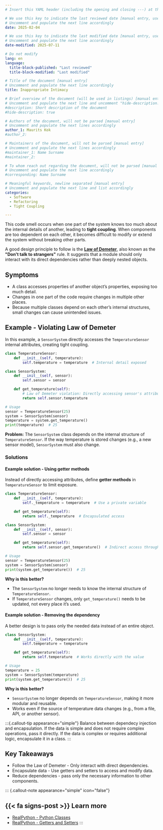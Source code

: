 ```yaml
---
# Insert this YAML header (including the opening and closing ---) at the beginning of the document and fill it out accordingly

# We use this key to indicate the last reviewed date [manual entry, use YYYY-MM-DD]
# Uncomment and populate the next line accordingly
date: 2025-02-04

# We use this key to indicate the last modified date [manual entry, use YYYY-MM-DD]
# Uncomment and populate the next line accordingly
date-modified: 2025-07-11

# Do not modify
lang: en
language: 
  title-block-published: "Last reviewed"
  title-block-modified: "Last modified"

# Title of the document [manual entry]
# Uncomment and populate the next line accordingly
title: Inappropriate Intimacy

# Brief overview of the document (will be used in listings) [manual entry]
# Uncomment and populate the next line and uncomment "hide-description: true".
#description: Short description of the document
#hide-description: true

# Authors of the document, will not be parsed [manual entry]
# Uncomment and populate the next lines accordingly
author_1: Maurits Kok
#author_2:

# Maintainers of the document, will not be parsed [manual entry]
# Uncomment and populate the next lines accordingly
#maintainer_1: Name Surname
#maintainer_2:

# To whom reach out regarding the document, will not be parsed [manual entry]
# Uncomment and populate the next line accordingly
#corresponding: Name Surname

# Meaningful keywords, newline separated [manual entry]
# Uncomment and populate the next line and list accordingly
categories: 
  - Software
  - Refactoring
  - Tight Coupling

---
```


This code smell occurs when one part of the system knows too much about the internal details of another, leading to **tight coupling**. When components are too dependent on each other, it becomes difficult to modify or extend the system without breaking other parts.

A good design principle to follow is the [**Law of Demeter**](https://en.wikipedia.org/wiki/Law_of_Demeter), also known as the **"Don't talk to strangers"** rule. It suggests that a module should only interact with its direct dependencies rather than deeply nested objects.

## Symptoms
- A class accesses properties of another object’s properties, exposing too much detail.
- Changes in one part of the code require changes in multiple other places.
- Because multiple classes depend on each other’s internal structures, small changes can cause unintended issues.

## Example - Violating Law of Demeter
In this example, a `SensorSystem` directly accesses the `TemperatureSensor` internal attributes, creating tight coupling.
```python
class TemperatureSensor:
    def __init__(self, temperature):
        self.temperature = temperature  # Internal detail exposed

class SensorSystem:
    def __init__(self, sensor):
        self.sensor = sensor

    def get_temperature(self):
        # Law of Demeter violation: Directly accessing sensor's attribute
        return self.sensor.temperature

# Usage
sensor = TemperatureSensor(25)
system = SensorSystem(sensor) 
temperature = system.get_temperature()
print(temperature)  # 25
```
**Problem:** The `SensorSystem` class depends on the internal structure of `TemperatureSensor`. If the way temperature is stored changes (e.g., a new sensor model), `SensorSystem` must also change.


### Solutions

#### Example solution - Using getter methods
Instead of directly accessing attributes, define **getter methods** in `TemperatureSensor` to limit exposure.

```python
class TemperatureSensor:
    def __init__(self, temperature):
        self._temperature = temperature  # Use a private variable

    def get_temperature(self):
        return self._temperature  # Encapsulated access

class SensorSystem:
    def __init__(self, sensor):
        self.sensor = sensor

    def get_temperature(self):
        return self.sensor.get_temperature()  # Indirect access through method

# Usage
sensor = TemperatureSensor(25)
system = SensorSystem(sensor)
print(system.get_temperature())  # 25
```
**Why is this better?**

- The `SensorSystem` no longer needs to know the internal structure of `TemperatureSensor`.
- If `TemperatureSensor` changes, only `get_temperature()` needs to be updated, not every place it’s used.


#### Example solution - Removing the dependency
A better design is to pass only the needed data instead of an entire object.
```python
class SensorSystem:
    def __init__(self, temperature):
        self.temperature = temperature

    def get_temperature(self):
        return self.temperature  # Works directly with the value

# Usage
temperature = 25
system = SensorSystem(temperature)
print(system.get_temperature())  # 25
```
**Why is this better?**

- `SensorSystem` no longer depends on `TemperatureSensor`, making it more modular and reusable.
- Works even if the source of temperature data changes (e.g., from a file, API, or another sensor).

:::{.callout-tip appearance="simple"}
Balance between dependecy injection and encapsulation. If the data is simple and does not require complex operations, pass it directly. If the data is complex or requires additional logic, encapsulate it in a class.
:::

## Key Takeaways
- Follow the Law of Demeter - Only interact with direct dependencies.
- Encapsulate data - Use getters and setters to access and modify data.
- Reduce dependencies - pass only the necessary information to other components.

::: {.callout-note appearance="simple" icon="false"}
## {{< fa signs-post >}} Learn more
- [RealPython - Python Classes](https://realpython.com/python-classes/)
- [RealPython - Getters and Setters](https://realpython.com/python-getter-setter/)
:::
